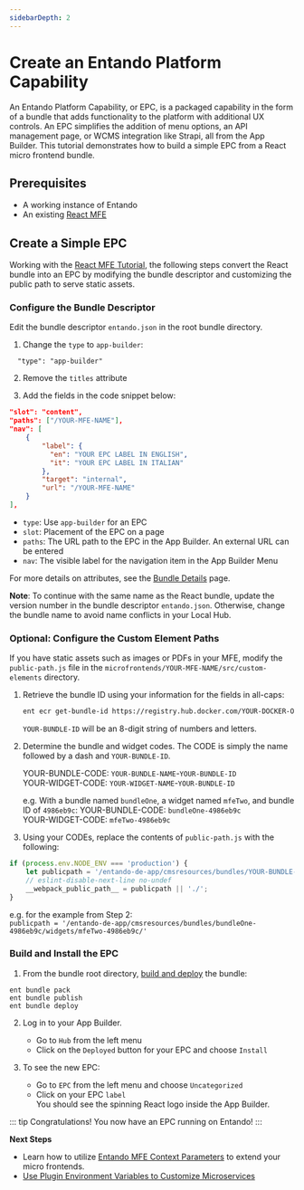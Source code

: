 ```yaml
---
sidebarDepth: 2
---
```


# Create an Entando Platform Capability 

An Entando Platform Capability, or EPC, is a packaged capability in the form of a bundle that adds functionality to the platform with additional UX controls. An EPC simplifies the addition of menu options, an API management page, or WCMS integration like Strapi, all from the App Builder. This tutorial demonstrates how to build a simple EPC from a React micro frontend bundle.

## Prerequisites
* A working instance of Entando
* An existing [React MFE](react.md)


## Create a Simple EPC
Working with the [React MFE Tutorial](react.md), the following steps convert the React bundle into an EPC by modifying the bundle descriptor and customizing the public path to serve static assets. 

### Configure the Bundle Descriptor
Edit the bundle descriptor `entando.json` in the root bundle directory. 
1. Change the `type` to `app-builder`:
```
  "type": "app-builder" 
```
2) Remove the `titles` attribute


3) Add the fields in the code snippet below:

``` json
"slot": "content",
"paths": ["/YOUR-MFE-NAME"],
"nav": [
    {
        "label": {
          "en": "YOUR EPC LABEL IN ENGLISH",
          "it": "YOUR EPC LABEL IN ITALIAN"
        },
        "target": "internal", 
        "url": "/YOUR-MFE-NAME"
    }
],    
```
* `type`: Use `app-builder` for an EPC
* `slot`: Placement of the EPC on a page
* `paths`: The URL path to the EPC in the App Builder. An external URL can be entered 
* `nav`: The visible label for the navigation item in the App Builder Menu

For more details on attributes, see the [Bundle Details](../../../docs/curate/bundle-details.md#micro-frontends-specifications) page.  

**Note**: To continue with the same name as the React bundle, update the version number in the bundle descriptor `entando.json`. Otherwise, change the bundle name to avoid name conflicts in your Local Hub.

### Optional: Configure the Custom Element Paths
If you have static assets such as images or PDFs in your MFE, modify the `public-path.js` file in the `microfrontends/YOUR-MFE-NAME/src/custom-elements` directory.
1. Retrieve the bundle ID using your information for the fields in all-caps:
     ``` sh
     ent ecr get-bundle-id https://registry.hub.docker.com/YOUR-DOCKER-ORGANIZATION/YOUR-BUNDLE-NAME
     ```
     `YOUR-BUNDLE-ID` will be an 8-digit string of numbers and letters.  
  
2. Determine the bundle and widget codes. The CODE is simply the name followed by a dash and `YOUR-BUNDLE-ID`. 

     YOUR-BUNDLE-CODE: `YOUR-BUNDLE-NAME`-`YOUR-BUNDLE-ID`  
     YOUR-WIDGET-CODE: `YOUR-WIDGET-NAME`-`YOUR-BUNDLE-ID`
  
     e.g. With a bundle named `bundleOne`, a widget named `mfeTwo`, and bundle ID of `4986eb9c`:
     YOUR-BUNDLE-CODE: `bundleOne-4986eb9c`  
     YOUR-WIDGET-CODE: `mfeTwo-4986eb9c`
   
3. Using your CODEs, replace the contents of `public-path.js` with the following:

``` js
if (process.env.NODE_ENV === 'production') {
    let publicpath = '/entando-de-app/cmsresources/bundles/YOUR-BUNDLE-CODE/widgets/YOUR-WIDGET-CODE/'
    // eslint-disable-next-line no-undef
    __webpack_public_path__ = publicpath || './';
}
```
e.g. for the example from Step 2:  
`publicpath = '/entando-de-app/cmsresources/bundles/bundleOne-4986eb9c/widgets/mfeTwo-4986eb9c/'`

### Build and Install the EPC
1. From the bundle root directory, [build and deploy](../pb/publish-project-bundle.md) the bundle:
```
ent bundle pack
ent bundle publish
ent bundle deploy
```
2. Log in to your App Builder. 
     * Go to `Hub` from the left menu 
     * Click on the `Deployed` button for your EPC and choose `Install` 

3. To see the new EPC:
     * Go to `EPC` from the left menu and choose `Uncategorized` 
     * Click on your EPC `label`   
     You should see the spinning React logo inside the App Builder. 

::: tip Congratulations!
You now have an EPC running on Entando!
:::
 
**Next Steps**

* Learn how to utilize [Entando MFE Context Parameters](context-params.md) to extend your micro frontends.
* [Use Plugin Environment Variables to Customize Microservices](../../devops/plugin-environment-variables.md)
